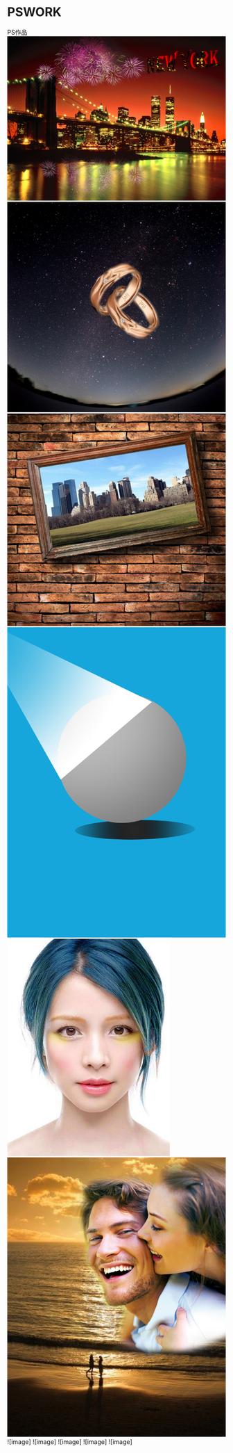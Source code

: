 # PSWORK
PS作品
![image](https://github.com/aston0988/PSWORK/blob/main/new-york.jpg)
![image](https://github.com/aston0988/PSWORK/blob/main/start%20sky.jpg)
![image](https://github.com/aston0988/PSWORK/blob/main/%E7%95%AB%E6%A1%86.jpg)
![image](https://github.com/aston0988/PSWORK/blob/main/%E7%9F%B3%E8%86%8F%E7%90%831.jpg)
![image](https://github.com/aston0988/PSWORK/blob/main/%E7%B4%A0%E9%A1%8F%E6%9F%94%E5%85%89.jpg)
![image](https://github.com/aston0988/PSWORK/blob/main/%E5%90%88%E6%88%90%E6%B5%B7%E5%B2%B8.jpg)
![image]
![image]
![image]
![image]
![image]
